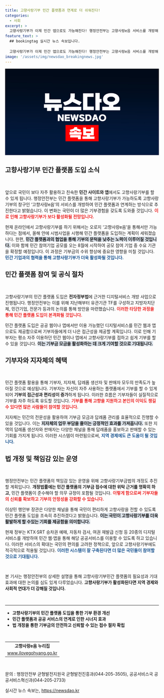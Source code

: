 ```yaml
---
title: 고향사랑기부 민간 플랫폼과 연계로 더 쉬워진다!
categories:
  - 사회
excerpt: >
  고향사랑기부가 이제 민간 앱으로도 가능해진다! 행정안전부는 고향사랑e음 서비스를 개방해, 누구나 자주 사용하는 플랫폼에서 쉽게 기부하고 답례품을 선택할 수 있도록 지원할 예정이다.
feature_text: >
  ## bookingtag 실시간 뉴스 속보입니다.

  고향사랑기부가 이제 민간 앱으로도 가능해진다! 행정안전부는 고향사랑e음 서비스를 개방해, 누구나 자주 사용하는 플랫폼에서 쉽게 기부하고 답례품을 선택할 수 있도록 지원할 예정이다.
image: '/assets/img/newsdao_breakingnews.jpg'
---
```


<p><img src="/assets/img/newsdao_breakingnews.jpg" alt="bookingtag 속보" /></p>

<h2 data-ke-size="size26">고향사랑기부 민간 플랫폼 도입 소식</h2>

<p data-ke-size="size16">&nbsp;</p>

<p>앞으로 국민이 보다 자주 활용하고 친숙한 <b>민간 사이트와 앱</b>에서도 고향사랑기부를 할 수 있게 됩니다. 행정안전부는 민간 플랫폼을 통해 고향사랑기부가 가능하도록 고향사랑기부의 창구인 ‘고향사랑e음’의 서비스를 개방하여 민간 플랫폼과 연계하는 방식으로 추진한다고 밝혔습니다. 이 변화는 국민이 더 많은 기부경험을 갖도록 도와줄 것입니다. <b><span style="color: #ee2323;">이로 인해 고향사랑기부가 보다 활성화될 전망입니다.</span></b></p>

<p>현재 온라인에서 고향사랑기부를 하기 위해서는 오로지 ‘고향사랑e음’을 통해서만 가능하다는 점에서, 올해 안에 시범사업을 시행해 민간 플랫폼을 도입하는 계획이 세워졌습니다. 한편, <b><span style="background-color: #21538527;">민간 플랫폼과의 협업을 통해 기부의 문턱을 낮추는 노력이 이루어질 것입니다.</span></b> 이와 함께 민간 참여기업 공모를 오는 8월에 시작하여 공모 참여 기업 중 수요 기관을 확정할 예정입니다. 이 과정은 기부금의 수위 향상에 중요한 영향을 미칠 것입니다. <b><span style="color: #1a5490;">민간 기업과의 협력을 통해 고향사랑기부가 더욱 활성화될 것입니다.</span></b> </p>

<h2 data-ke-size="size26">민간 플랫폼 참여 및 공식 절차</h2>

<p data-ke-size="size16">&nbsp;</p>

<p>고향사랑기부의 민간 플랫폼 도입은 <b>전자정부법</b>에 근거한 디지털서비스 개방 사업으로 진행됩니다. 행정안전부는 이를 위해 지난해부터 유관기관 TF를 구성하고 지방자치단체, 민간기업, 전문가 등과의 논의를 통해 방안을 마련했습니다. <b><span style="color: #ee2323;">이러한 타당한 과정을 통해 민간 플랫폼 도입이 본격화될 것입니다.</span></b> </p>

<p>민간 플랫폼 도입은 공공 웹이나 앱에서만 이용 가능했던 디지털서비스를 민간 웹과 앱으로도 제공함으로써 기부자들에게 더 나은 접근성을 제공할 계획입니다. 이로 인해 기부자는 평소 자주 이용하던 민간 웹이나 앱에서 고향사랑기부를 접하고 쉽게 기부를 할 수 있을 것입니다. <b><span style="background-color: #21538527;">이는 기부금 모금을 활성화하는 데 크게 기여할 것으로 기대됩니다.</span></b></p>

<h2 data-ke-size="size26">기부자와 지자체의 혜택</h2>

<p data-ke-size="size16">&nbsp;</p>

<p>민간 플랫폼 활용을 통해 기부자, 지자체, 답례품 생산자 및 판매자 모두의 만족도가 높아질 것으로 예상됩니다. 기부자는 자신이 자주 사용하는 플랫폼에서 기부를 할 수 있게 되어 <b>기부의 접근성과 편리성이 증가</b>하게 됩니다. 이러한 흐름은 기부자들이 실질적으로 기부를 자주 하도록 유도할 것입니다. <b><span style="color: #ee2323;">기부를 통해 고향을 지원하고 본인의 이익도 챙길 수 있다면 많은 사람들이 참여할 것입니다.</span></b></p>

<p>지자체는 민간의 전문성을 활용하여 기부금 모금과 답례품 관리를 효율적으로 진행할 수 있을 것입니다. 이는 <b><span style="background-color: #21538527;">지자체의 업무 부담을 줄이는 긍정적인 효과를 가져옵니다.</span></b> 또한 지역의 답례품 생산자와 판매자는 다양한 채널을 통해 답례품을 홍보하고 판매할 수 있는 기회를 가지게 됩니다. 이러한 시스템이 마련됨으로써, <b><span style="color: #1a5490;">지역 경제에도 큰 도움이 될 것입니다.</span></b> </p>

<h2 data-ke-size="size26">법 개정 및 책임감 있는 운영</h2>

<p data-ke-size="size16">&nbsp;</p>

<p>행정안전부는 민간 플랫폼의 책임감 있는 운영을 위해 고향사랑기부금법의 개정도 추진할 계획입니다. <b>개정법률에는 민간 플랫폼의 기부금 접수에 대한 위탁 근거를 명확히 하고</b>, 민간 플랫폼이 준수해야 할 의무 규정이 포함될 것입니다. <b><span style="color: #ee2323;">이렇게 함으로써 기부자들의 신뢰를 확보하고 기부의 안정성을 강화할 수 있습니다.</span></b> </p>

<p>이상민 행안부 장관은 다양한 채널을 통해 국민이 편리하게 고향사랑을 전할 수 있도록 민간 플랫폼 도입을 조속히 추진하겠다고 밝혔습니다. <b><span style="background-color: #21538527;">이는 국민이 고향사랑기부를 더욱 활발하게 할 수있는 기회를 제공함을 의미합니다.</span></b> </p>

<p>현재 정부는 KTX·SRT 승차권 예매, 자동차 검사, 여권 재발급 신청 등 20종의 디지털 서비스를 개방하여 민간 웹·앱을 통해 해당 공공서비스를 이용할 수 있도록 하고 있습니다. 이러한 서비스의 확대는 국민의 편의를 고려한 정책으로, 앞으로 고향사랑기부에도 적극적으로 적용될 것입니다. <b><span style="color: #1a5490;">이러한 시스템이 잘 구축된다면 더 많은 국민들이 참여할 것으로 기대됩니다.</span></b></p>

<p data-ke-size="size16">&nbsp;</p>

<p>본 기사는 행정안전부의 상세한 설명을 통해 고향사랑기부민간 플랫폼의 필요성과 기대효과에 대한 논의를 심도 있게 다루었습니다. <b>고향사랑기부가 활성화된다면 지역 경제와 사회적 연대가 더 강해질 것입니다.</b> </p>

<p data-ke-size="size16">&nbsp;</p>

<hr />

<ul>
    <li><b>고향사랑기부의 민간 플랫폼 도입을 통한 기부 환경 개선</b></li>
    <li><b>민간 플랫폼과 공공 서비스의 연계로 인한 시너지 효과</b></li>
    <li><b>법 개정을 통한 기부금의 안전하고 신뢰할 수 있는 접수 절차 확립</b></li>
</ul>

<p data-ke-size="size16">&nbsp;</p>

<table style="width: 100%;">
    <tr>
        <td style="text-align: center; height: 17px;"><b>고향사랑e음 누리집</b></td>
    </tr>
    <tr>
        <td style="text-align: center; height: 17px;"><a href="https://ilovegohyang.go.kr">www.ilovegohyang.go.kr</a></td>
    </tr>
</table>

<p data-ke-size="size16">&nbsp;</p>

<p>문의 : 행정안전부 균형발전지원국 균형발전진흥과(044-205-3505), 공공서비스국 공공서비스혁신과(044-205-2733)</p>
실시간 뉴스 속보는, <a href="https://newsdao.kr" rel="dofollow">https://newsdao.kr</a>


